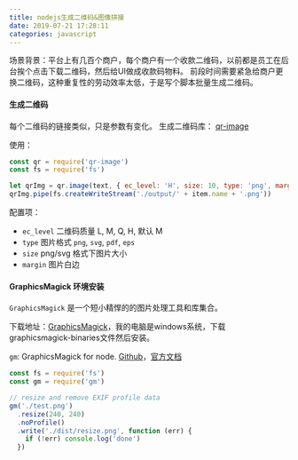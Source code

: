```yaml
---
title: nodejs生成二维码&图像拼接
date: 2019-07-21 17:28:11
categories: javascript
---
```



场景背景：平台上有几百个商户，每个商户有一个收款二维码，以前都是员工在后台挨个点击下载二维码，然后给UI做成收款码物料。
前段时间需要紧急给商户更换二维码，这种重复性的劳动效率太低，于是写个脚本批量生成二维码。

#### 生成二维码

每个二维码的链接类似，只是参数有变化。 生成二维码库： [qr-image](https://github.com/alexeyten/qr-image)

使用：

```js
const qr = require('qr-image')
const fs = require('fs')

let qrImg = qr.image(text, { ec_level: 'H', size: 10, type: 'png', margin: 1 })
qrImg.pipe(fs.createWriteStream('./output/' + item.name + '.png'))
```
配置项：

- `ec_level` 二维码质量 L, M, Q, H, 默认 M
- `type` 图片格式 `png`, `svg`, `pdf`, `eps`
- `size` png/svg 格式下图片大小
- `margin` 图片白边


#### GraphicsMagick 环境安装

`GraphicsMagick` 是一个短小精悍的的图片处理工具和库集合。

下载地址：[GraphicsMagick](https://sourceforge.net/projects/graphicsmagick/files/)，我的电脑是windows系统，下载 graphicsmagick-binaries文件然后安装。

`gm`: GraphicsMagick for node. [Github](http://aheckmann.github.io/gm/)，[官方文档](http://aheckmann.github.io/gm/)

```js
const fs = require('fs')
const gm = require('gm')

// resize and remove EXIF profile data
gm('./test.png')
  .resize(240, 240)
  .noProfile()
  .write('./dist/resize.png', function (err) {
    if (!err) console.log('done')
  })
```


